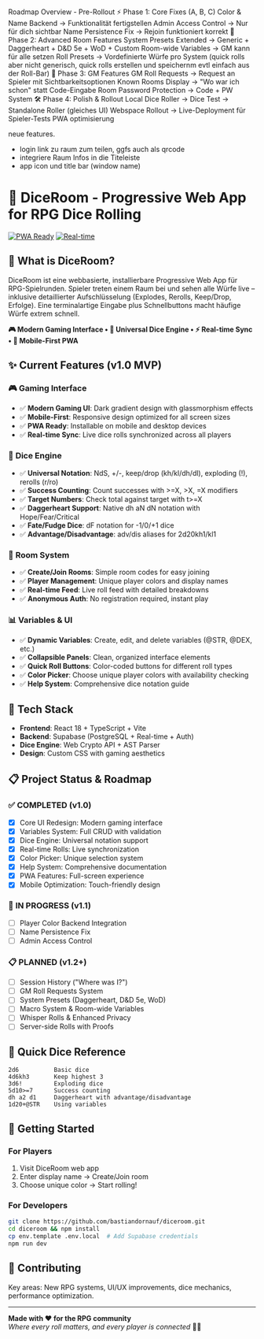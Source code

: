 Roadmap Overview - Pre-Rollout
⚡ Phase 1: Core Fixes (A, B, C)
Color & Name Backend → Funktionalität fertigstellen
Admin Access Control → Nur für dich sichtbar
Name Persistence Fix → Rejoin funktioniert korrekt
🎲 Phase 2: Advanced Room Features
System Presets Extended → Generic + Daggerheart + D&D 5e + WoD + Custom
Room-wide Variables → GM kann für alle setzen
Roll Presets → Vordefinierte Würfe pro System (quick rolls aber nicht generisch, quick rolls erstellen und speichernm evtl einfach aus der Roll-Bar)
👥 Phase 3: GM Features
GM Roll Requests → Request an Spieler mit Sichtbarkeitsoptionen
Known Rooms Display → "Wo war ich schon" statt Code-Eingabe
Room Password Protection → Code + PW System
🛠 Phase 4: Polish & Rollout
Local Dice Roller → Dice Test → Standalone Roller (gleiches UI)
Webspace Rollout → Live-Deployment für Spieler-Tests
PWA optimisierung

neue features. 
 - login link zu raum zum teilen, ggfs auch als qrcode
 - integriere Raum Infos in die Titeleiste
 - app icon und title bar (window name)


# 🎲 DiceRoom - Progressive Web App for RPG Dice Rolling






[![PWA Ready](https://img.shields.io/badge/📱_PWA-Ready-4FACFE?style=for-the-badge)](#features)
[![Real-time](https://img.shields.io/badge/⚡_Real--time-Supabase-2ED573?style=for-the-badge)](#tech-stack)

## 🎯 **What is DiceRoom?**

DiceRoom ist eine webbasierte, installierbare Progressive Web App für RPG-Spielrunden. Spieler treten einem Raum bei und sehen alle Würfe live – inklusive detaillierter Aufschlüsselung (Explodes, Rerolls, Keep/Drop, Erfolge). Eine terminalartige Eingabe plus Schnellbuttons macht häufige Würfe extrem schnell.

**🎮 Modern Gaming Interface • 🎲 Universal Dice Engine • ⚡ Real-time Sync • 📱 Mobile-First PWA**

## ✨ **Current Features (v1.0 MVP)**

### 🎮 **Gaming Interface**
- ✅ **Modern Gaming UI**: Dark gradient design with glassmorphism effects
- ✅ **Mobile-First**: Responsive design optimized for all screen sizes  
- ✅ **PWA Ready**: Installable on mobile and desktop devices
- ✅ **Real-time Sync**: Live dice rolls synchronized across all players

### 🎲 **Dice Engine**
- ✅ **Universal Notation**: NdS, +/-, keep/drop (kh/kl/dh/dl), exploding (!), rerolls (r/ro)
- ✅ **Success Counting**: Count successes with >=X, >X, =X modifiers
- ✅ **Target Numbers**: Check total against target with t>=X
- ✅ **Daggerheart Support**: Native dh aN dN notation with Hope/Fear/Critical
- ✅ **Fate/Fudge Dice**: dF notation for -1/0/+1 dice
- ✅ **Advantage/Disadvantage**: adv/dis aliases for 2d20kh1/kl1

### 🎯 **Room System**
- ✅ **Create/Join Rooms**: Simple room codes for easy joining
- ✅ **Player Management**: Unique player colors and display names
- ✅ **Real-time Feed**: Live roll feed with detailed breakdowns
- ✅ **Anonymous Auth**: No registration required, instant play

### 📊 **Variables & UI**
- ✅ **Dynamic Variables**: Create, edit, and delete variables (@STR, @DEX, etc.)
- ✅ **Collapsible Panels**: Clean, organized interface elements
- ✅ **Quick Roll Buttons**: Color-coded buttons for different roll types
- ✅ **Color Picker**: Choose unique player colors with availability checking
- ✅ **Help System**: Comprehensive dice notation guide

## 🚀 **Tech Stack**

- **Frontend**: React 18 + TypeScript + Vite
- **Backend**: Supabase (PostgreSQL + Real-time + Auth)
- **Dice Engine**: Web Crypto API + AST Parser
- **Design**: Custom CSS with gaming aesthetics

## 📋 **Project Status & Roadmap**

### ✅ **COMPLETED (v1.0)**
- [x] Core UI Redesign: Modern gaming interface
- [x] Variables System: Full CRUD with validation  
- [x] Dice Engine: Universal notation support
- [x] Real-time Rolls: Live synchronization
- [x] Color Picker: Unique selection system
- [x] Help System: Comprehensive documentation
- [x] PWA Features: Full-screen experience
- [x] Mobile Optimization: Touch-friendly design

### 🚧 **IN PROGRESS (v1.1)**  
- [ ] Player Color Backend Integration
- [ ] Name Persistence Fix
- [ ] Admin Access Control

### 📋 **PLANNED (v1.2+)**
- [ ] Session History ("Where was I?")
- [ ] GM Roll Requests System
- [ ] System Presets (Daggerheart, D&D 5e, WoD)
- [ ] Macro System & Room-wide Variables
- [ ] Whisper Rolls & Enhanced Privacy
- [ ] Server-side Rolls with Proofs

## 🎲 **Quick Dice Reference**

```
2d6          Basic dice
4d6kh3       Keep highest 3
3d6!         Exploding dice  
5d10>=7      Success counting
dh a2 d1     Daggerheart with advantage/disadvantage
1d20+@STR    Using variables
```

## 🚀 **Getting Started**

### **For Players**
1. Visit DiceRoom web app
2. Enter display name → Create/Join room  
3. Choose unique color → Start rolling!

### **For Developers**
```bash
git clone https://github.com/bastiandornauf/diceroom.git
cd diceroom && npm install
cp env.template .env.local  # Add Supabase credentials
npm run dev
```

## 🤝 **Contributing**

Key areas: New RPG systems, UI/UX improvements, dice mechanics, performance optimization.

---

**Made with ❤️ for the RPG community**  
*Where every roll matters, and every player is connected* 🎲✨

